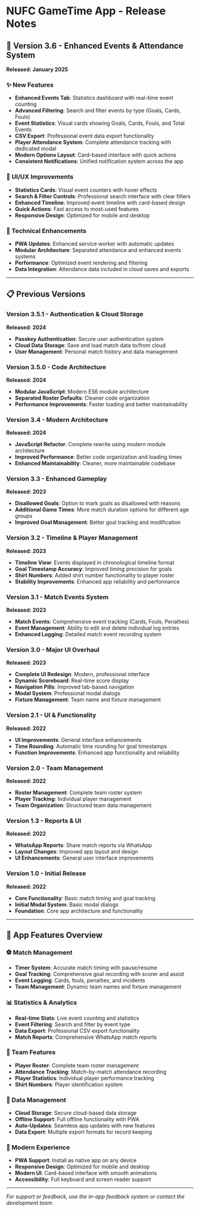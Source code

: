 # NUFC GameTime App - Release Notes

## 🚀 Version 3.6 - Enhanced Events & Attendance System
**Released: January 2025**

### ✨ New Features
- **Enhanced Events Tab**: Statistics dashboard with real-time event counting
- **Advanced Filtering**: Search and filter events by type (Goals, Cards, Fouls)
- **Event Statistics**: Visual cards showing Goals, Cards, Fouls, and Total Events
- **CSV Export**: Professional event data export functionality
- **Player Attendance System**: Complete attendance tracking with dedicated modal
- **Modern Options Layout**: Card-based interface with quick actions
- **Consistent Notifications**: Unified notification system across the app

### 🎨 UI/UX Improvements
- **Statistics Cards**: Visual event counters with hover effects
- **Search & Filter Controls**: Professional search interface with clear filters
- **Enhanced Timeline**: Improved event timeline with card-based design
- **Quick Actions**: Fast access to most-used features
- **Responsive Design**: Optimized for mobile and desktop

### 🔧 Technical Enhancements
- **PWA Updates**: Enhanced service worker with automatic updates
- **Modular Architecture**: Separated attendance and enhanced events systems
- **Performance**: Optimized event rendering and filtering
- **Data Integration**: Attendance data included in cloud saves and exports

---

## 📋 Previous Versions

### Version 3.5.1 - Authentication & Cloud Storage
**Released: 2024**
- **Passkey Authentication**: Secure user authentication system
- **Cloud Data Storage**: Save and load match data to/from cloud
- **User Management**: Personal match history and data management

### Version 3.5.0 - Code Architecture
**Released: 2024**
- **Modular JavaScript**: Modern ES6 module architecture
- **Separated Roster Defaults**: Cleaner code organization
- **Performance Improvements**: Faster loading and better maintainability

### Version 3.4 - Modern Architecture
**Released: 2024**
- **JavaScript Refactor**: Complete rewrite using modern module architecture
- **Improved Performance**: Better code organization and loading times
- **Enhanced Maintainability**: Cleaner, more maintainable codebase

### Version 3.3 - Enhanced Gameplay
**Released: 2023**
- **Disallowed Goals**: Option to mark goals as disallowed with reasons
- **Additional Game Times**: More match duration options for different age groups
- **Improved Goal Management**: Better goal tracking and modification

### Version 3.2 - Timeline & Player Management
**Released: 2023**
- **Timeline View**: Events displayed in chronological timeline format
- **Goal Timestamp Accuracy**: Improved timing precision for goals
- **Shirt Numbers**: Added shirt number functionality to player roster
- **Stability Improvements**: Enhanced app reliability and performance

### Version 3.1 - Match Events System
**Released: 2023**
- **Match Events**: Comprehensive event tracking (Cards, Fouls, Penalties)
- **Event Management**: Ability to edit and delete individual log entries
- **Enhanced Logging**: Detailed match event recording system

### Version 3.0 - Major UI Overhaul
**Released: 2023**
- **Complete UI Redesign**: Modern, professional interface
- **Dynamic Scoreboard**: Real-time score display
- **Navigation Pills**: Improved tab-based navigation
- **Modal System**: Professional modal dialogs
- **Fixture Management**: Team name and fixture management

### Version 2.1 - UI & Functionality
**Released: 2022**
- **UI Improvements**: General interface enhancements
- **Time Rounding**: Automatic time rounding for goal timestamps
- **Function Improvements**: Enhanced app functionality and reliability

### Version 2.0 - Team Management
**Released: 2022**
- **Roster Management**: Complete team roster system
- **Player Tracking**: Individual player management
- **Team Organization**: Structured team data management

### Version 1.3 - Reports & UI
**Released: 2022**
- **WhatsApp Reports**: Share match reports via WhatsApp
- **Layout Changes**: Improved app layout and design
- **UI Enhancements**: General user interface improvements

### Version 1.0 - Initial Release
**Released: 2022**
- **Core Functionality**: Basic match timing and goal tracking
- **Initial Modal System**: Basic modal dialogs
- **Foundation**: Core app architecture and functionality

---

## 🎯 App Features Overview

### ⚽ Match Management
- **Timer System**: Accurate match timing with pause/resume
- **Goal Tracking**: Comprehensive goal recording with scorer and assist
- **Event Logging**: Cards, fouls, penalties, and incidents
- **Team Management**: Dynamic team names and fixture management

### 📊 Statistics & Analytics
- **Real-time Stats**: Live event counting and statistics
- **Event Filtering**: Search and filter by event type
- **Data Export**: Professional CSV export functionality
- **Match Reports**: Comprehensive WhatsApp match reports

### 👥 Team Features
- **Player Roster**: Complete team roster management
- **Attendance Tracking**: Match-by-match attendance recording
- **Player Statistics**: Individual player performance tracking
- **Shirt Numbers**: Player identification system

### 💾 Data Management
- **Cloud Storage**: Secure cloud-based data storage
- **Offline Support**: Full offline functionality with PWA
- **Auto-Updates**: Seamless app updates with new features
- **Data Export**: Multiple export formats for record keeping

### 📱 Modern Experience
- **PWA Support**: Install as native app on any device
- **Responsive Design**: Optimized for mobile and desktop
- **Modern UI**: Card-based interface with smooth animations
- **Accessibility**: Full keyboard and screen reader support

---

*For support or feedback, use the in-app feedback system or contact the development team.*